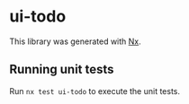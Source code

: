 # ui-todo

This library was generated with [Nx](https://nx.dev).

## Running unit tests

Run `nx test ui-todo` to execute the unit tests.
